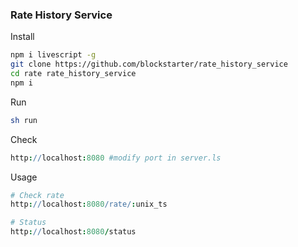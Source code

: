 ### Rate History Service



Install

```Bash
npm i livescript -g
git clone https://github.com/blockstarter/rate_history_service
cd rate rate_history_service
npm i
```

Run 

```Bash
sh run
```

Check 

```Coffeescript
http://localhost:8080 #modify port in server.ls
```

Usage 

```Coffeescript
# Check rate
http://localhost:8080/rate/:unix_ts

# Status
http://localhost:8080/status

```